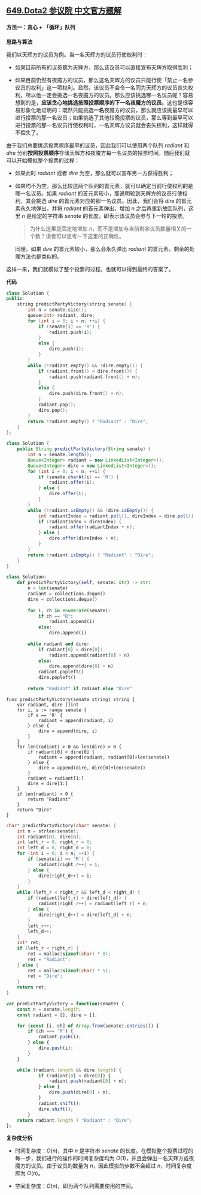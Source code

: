## [649.Dota2 参议院 中文官方题解](https://leetcode.cn/problems/dota2-senate/solutions/100000/dota2-can-yi-yuan-by-leetcode-solution-jb7l)
#### 方法一：贪心 + 「循环」队列

**思路与算法**

我们以天辉方的议员为例。当一名天辉方的议员行使权利时：

- 如果目前所有的议员都为天辉方，那么该议员可以直接宣布天辉方取得胜利；

- 如果目前仍然有夜魇方的议员，那么这名天辉方的议员只能行使「禁止一名参议员的权利」这一项权利。显然，该议员不会令一名同为天辉方的议员丧失权利，所以他一定会挑选一名夜魇方的议员。那么应该挑选哪一名议员呢？容易想到的是，**应该贪心地挑选按照投票顺序的下一名夜魇方的议员**。这也是很容易形象化地证明的：既然只能挑选**一名**夜魇方的议员，那么就应该挑最早可以进行投票的那一名议员；如果挑选了其他较晚投票的议员，那么等到最早可以进行投票的那一名议员行使权利时，一名天辉方议员就会丧失权利，这样就得不偿失了。

由于我们总要挑选投票顺序最早的议员，因此我们可以使用两个队列 $\textit{radiant}$ 和 $\textit{dire}$ 分别**按照投票顺序**存储天辉方和夜魇方每一名议员的投票时间。随后我们就可以开始模拟整个投票的过程：

- 如果此时 $\textit{radiant}$ 或者 $\textit{dire}$ 为空，那么就可以宣布另一方获得胜利；

- 如果均不为空，那么比较这两个队列的首元素，就可以确定当前行使权利的是哪一名议员。如果 $\textit{radiant}$ 的首元素较小，那说明轮到天辉方的议员行使权利，其会挑选 $\textit{dire}$ 的首元素对应的那一名议员。因此，我们会将 $\textit{dire}$ 的首元素永久地弹出，并将 $\textit{radiant}$ 的首元素弹出，增加 $n$ 之后再重新放回队列，这里 $n$ 是给定的字符串 $\textit{senate}$ 的长度，即表示该议员会参与下一轮的投票。

    > 为什么这里是固定地增加 $n$，而不是增加与当前剩余议员数量相关的一个数？读者可以思考一下这里的正确性。

    同理，如果 $\textit{dire}$ 的首元素较小，那么会永久弹出 $\textit{radiant}$ 的首元素，剩余的处理方法也是类似的。

这样一来，我们就模拟了整个投票的过程，也就可以得到最终的答案了。

**代码**

```C++ [sol1-C++]
class Solution {
public:
    string predictPartyVictory(string senate) {
        int n = senate.size();
        queue<int> radiant, dire;
        for (int i = 0; i < n; ++i) {
            if (senate[i] == 'R') {
                radiant.push(i);
            }
            else {
                dire.push(i);
            }
        }
        while (!radiant.empty() && !dire.empty()) {
            if (radiant.front() < dire.front()) {
                radiant.push(radiant.front() + n);
            }
            else {
                dire.push(dire.front() + n);
            }
            radiant.pop();
            dire.pop();
        }
        return !radiant.empty() ? "Radiant" : "Dire";
    }
};
```

```Java [sol1-Java]
class Solution {
    public String predictPartyVictory(String senate) {
        int n = senate.length();
        Queue<Integer> radiant = new LinkedList<Integer>();
        Queue<Integer> dire = new LinkedList<Integer>();
        for (int i = 0; i < n; ++i) {
            if (senate.charAt(i) == 'R') {
                radiant.offer(i);
            } else {
                dire.offer(i);
            }
        }
        while (!radiant.isEmpty() && !dire.isEmpty()) {
            int radiantIndex = radiant.poll(), direIndex = dire.poll();
            if (radiantIndex < direIndex) {
                radiant.offer(radiantIndex + n);
            } else {
                dire.offer(direIndex + n);
            }
        }
        return !radiant.isEmpty() ? "Radiant" : "Dire";
    }
}
```

```Python [sol1-Python3]
class Solution:
    def predictPartyVictory(self, senate: str) -> str:
        n = len(senate)
        radiant = collections.deque()
        dire = collections.deque()
        
        for i, ch in enumerate(senate):
            if ch == "R":
                radiant.append(i)
            else:
                dire.append(i)
        
        while radiant and dire:
            if radiant[0] < dire[0]:
                radiant.append(radiant[0] + n)
            else:
                dire.append(dire[0] + n)
            radiant.popleft()
            dire.popleft()
        
        return "Radiant" if radiant else "Dire"
```

```Golang [sol1-Golang]
func predictPartyVictory(senate string) string {
    var radiant, dire []int
    for i, s := range senate {
        if s == 'R' {
            radiant = append(radiant, i)
        } else {
            dire = append(dire, i)
        }
    }
    for len(radiant) > 0 && len(dire) > 0 {
        if radiant[0] < dire[0] {
            radiant = append(radiant, radiant[0]+len(senate))
        } else {
            dire = append(dire, dire[0]+len(senate))
        }
        radiant = radiant[1:]
        dire = dire[1:]
    }
    if len(radiant) > 0 {
        return "Radiant"
    }
    return "Dire"
}
```

```C [sol1-C]
char* predictPartyVictory(char* senate) {
    int n = strlen(senate);
    int radiant[n], dire[n];
    int left_r = 0, right_r = 0;
    int left_d = 0, right_d = 0;
    for (int i = 0; i < n; ++i) {
        if (senate[i] == 'R') {
            radiant[right_r++] = i;
        } else {
            dire[right_d++] = i;
        }
    }
    while (left_r < right_r && left_d < right_d) {
        if (radiant[left_r] < dire[left_d]) {
            radiant[right_r++] = radiant[left_r] + n;
        } else {
            dire[right_d++] = dire[left_d] + n;
        }
        left_r++;
        left_d++;
    }
    int* ret;
    if (left_r < right_r) {
        ret = malloc(sizeof(char) * 8);
        ret = "Radiant";
    } else {
        ret = malloc(sizeof(char) * 5);
        ret = "Dire";
    }
    return ret;
}
```

```JavaScript [sol1-JavaScript]
var predictPartyVictory = function(senate) {
    const n = senate.length;
    const radiant = [], dire = [];

    for (const [i, ch] of Array.from(senate).entries()) {
        if (ch === 'R') {
            radiant.push(i);
        } else {
            dire.push(i);
        }
    }

    while (radiant.length && dire.length) {
            if (radiant[0] < dire[0]) {
                radiant.push(radiant[0] + n);
            } else {
                dire.push(dire[0] + n);
            }
            radiant.shift();
            dire.shift();
        }
    return radiant.length ? "Radiant" : "Dire";
};
```

**复杂度分析**

- 时间复杂度：$O(n)$，其中 $n$ 是字符串 $\textit{senate}$ 的长度。在模拟整个投票过程的每一步，我们进行的操作的时间复杂度均为 $O(1)$，并且会弹出一名天辉方或夜魇方的议员。由于议员的数量为 $n$，因此模拟的步数不会超过 $n$，时间复杂度即为 $O(n)$。

- 空间复杂度：$O(n)$，即为两个队列需要使用的空间。